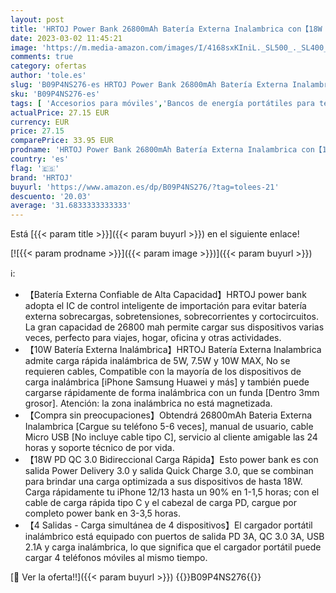 ```yaml
---
layout: post
title: 'HRTOJ Power Bank 26800mAh Batería Externa Inalambrica con【18W PD QC 3.0 Bidireccional Carga Rápida  4 Salidas】 USB C Cargador Portátil para iPhone Samsung Huawei OPPO Móviles y más [2022 Versión]'
date: 2023-03-02 11:45:21
image: 'https://m.media-amazon.com/images/I/4168sxKIniL._SL500_._SL400_.jpg'
comments: true
category: ofertas
author: 'tole.es'
slug: 'B09P4NS276-es HRTOJ Power Bank 26800mAh Batería Externa Inalambrica...'
sku: 'B09P4NS276-es'
tags: [ 'Accesorios para móviles','Bancos de energía portátiles para teléfonos móviles','Cargadores para móviles','Comunicación móvil y accesorios','Electrónica','hrtoj','iphone','🇪🇸', ]
actualPrice: 27.15 EUR
currency: EUR
price: 27.15
comparePrice: 33.95 EUR
prodname: 'HRTOJ Power Bank 26800mAh Batería Externa Inalambrica con【18W PD QC 3.0 Bidireccional Carga Rápida  4 Salidas】 USB C Cargador Portátil para iPhone Samsung Huawei OPPO Móviles y más [2022 Versión]'
country: 'es'
flag: '🇪🇸'
brand: 'HRTOJ'
buyurl: 'https://www.amazon.es/dp/B09P4NS276/?tag=tolees-21'
descuento: '20.03'
average: '31.6833333333333'
---
```


Está [{{< param title >}}]({{< param buyurl >}}) en el siguiente enlace!

[![{{< param prodname >}}]({{< param image >}})]({{< param buyurl >}})

ℹ️:

- 【Batería Externa Confiable de Alta Capacidad】HRTOJ power bank adopta el IC de control inteligente de importación para evitar batería externa sobrecargas, sobretensiones, sobrecorrientes y cortocircuitos. La gran capacidad de 26800 mah permite cargar sus dispositivos varias veces, perfecto para viajes, hogar, oficina y otras actividades.
- 【10W Batería Externa Inalámbrica】HRTOJ Batería Externa Inalambrica admite carga rápida inalámbrica de 5W, 7.5W y 10W MAX, No se requieren cables, Compatible con la mayoría de los dispositivos de carga inalámbrica [iPhone Samsung Huawei y más] y también puede cargarse rápidamente de forma inalámbrica con un funda [Dentro 3mm grosor]. Atención: la zona inalámbrica no está magnetizada.
- 【Compra sin preocupaciones】Obtendrá 26800mAh Bateria Externa Inalambrica [Cargue su teléfono 5-6 veces], manual de usuario, cable Micro USB [No incluye cable tipo C], servicio al cliente amigable las 24 horas y soporte técnico de por vida.
- 【18W PD QC 3.0 Bidireccional Carga Rápida】Esto power bank es con salida Power Delivery 3.0 y salida Quick Charge 3.0, que se combinan para brindar una carga optimizada a sus dispositivos de hasta 18W. Carga rápidamente tu iPhone 12/13 hasta un 90% en 1-1,5 horas; con el cable de carga rápida tipo C y el cabezal de carga PD, cargue por completo power bank en 3-3,5 horas.
- 【4 Salidas - Carga simultánea de 4 dispositivos】El cargador portátil inalámbrico está equipado con puertos de salida PD 3A, QC 3.0 3A, USB 2.1A y carga inalámbrica, lo que significa que el cargador portátil puede cargar 4 teléfonos móviles al mismo tiempo.

[🛒 Ver la oferta!!]({{< param buyurl >}})
{{<world>}}B09P4NS276{{</world>}}
